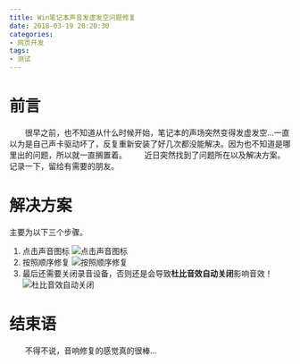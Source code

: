 ```yaml
---
title: Win笔记本声音发虚发空问题修复
date: 2018-03-19 20:20:30
categories:
- 网页开发
tags:
- 测试
---
```

# 前言
&emsp;&emsp;很早之前，也不知道从什么时候开始，笔记本的声场突然变得发虚发空...一直以为是自己声卡驱动坏了，反复重新安装了好几次都没能解决。因为也不知道是哪里出的问题，所以就一直搁置着。
&emsp;&emsp;近日突然找到了问题所在以及解决方案。记录一下，留给有需要的朋友。

<!-- more -->
# 解决方案
主要为以下三个步骤。
1. 点击声音图标
  ![点击声音图标](http://ou5rpeic9.bkt.clouddn.com/%E4%BF%AE%E5%A4%8D%E5%A3%B0%E5%9C%BA%E9%97%AE%E9%A2%98.png)
2. 按照顺序修复
  ![按照顺序修复](http://ou5rpeic9.bkt.clouddn.com/%E4%BF%AE%E5%A4%8D%E5%A3%B0%E5%9C%BA%E8%99%9A%E7%A9%BA%E9%97%AE%E9%A2%98.png)
3. 最后还需要关闭录音设备，否则还是会导致**杜比音效自动关闭**影响音效！
  ![杜比音效自动关闭](http://ou5rpeic9.bkt.clouddn.com/%E4%BF%AE%E5%A4%8D%E6%9D%9C%E6%AF%94%E9%9F%B3%E6%95%88%E8%87%AA%E5%8A%A8%E5%85%B3%E9%97%AD.png)

# 结束语
&emsp;&emsp;不得不说，音响修复的感觉真的很棒...